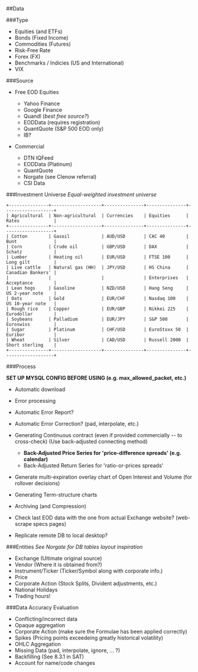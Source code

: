 ##Data

###Type

* Equities (and ETFs)
* Bonds (Fixed Income)
* Commodities (Futures)
* Risk-Free Rate
* Forex (FX)
* Benchmarks / Indicies (US and International)
* VIX

###Source

* Free EOD Equities
    * Yahoo Finance
    * Google Finance
    * Quandl (*best free source?*)
    * EODData (requires registration)
    * QuantQuote (S&P 500 EOD only)
    * IB?

* Commercial
    * DTN IQFeed
    * EODData (Platinum)
    * QuantQuote
    * Norgate (see Clenow referral)
    * CSI Data

###Investment Universe
*Equal-weighted investment universe*
```
+---------------+-------------------+---------------+---------------+-------------------+
| Agricultural  | Non-agricultural  | Currencies    | Equities      | Rates             |
+---------------+-------------------+---------------+---------------+-------------------+
| Cotton        | Gasoil            | AUD/USD       | CAC 40        | Bunt              |
| Corn          | Crude oil         | GBP/USD       | DAX           | Schatz            |
| Lumber        | Heating oil       | EUR/USD       | FTSE 100      | Long gilt         |
| Live cattle   | Natural gas (HH)  | JPY/USD       | HS China      | Canadian Bankers' |
|               |                   |               | Enterprises   | Acceptance        |
| Lean hogs     | Gasoline          | NZD/USD       | Hang Seng     | US 2-year note    |
| Oats          | Gold              | EUR/CHF       | Nasdaq 100    | US 10-year note   |
| Rough rice    | Copper            | EUR/GBP       | Nikkei 225    | Eurodollar        |
| Soybeans      | Palladium         | EUR/JPY       | S&P 500       | Euroswiss         |
| Sugar         | Platinum          | CHF/USD       | EuroStoxx 50  | Euribor           |
| Wheat         | Silver            | CAD/USD       | Russell 2000  | Short sterling    |
+---------------+-------------------+---------------+---------------+-------------------+
```
###Process

**SET UP MYSQL CONFIG BEFORE USING (e.g. max_allowed_packet, etc.)**

* Automatic download
* Error processing
* Automatic Error Report?
* Automatic Error Correction? (pad, interpolate, etc.)
* Generating Continuous contract (even if provided commercially -- to cross-check)
  (Use back-adjusted connecting method)
    * **Back-Adjusted Price Series for 'price-difference spreads' (e.g. calendar)**
    * Back-Adjusted Return Series for 'ratio-or-prices spreads'
* Generate multi-expiration overlay chart of Open Interest and Volume (for rollover decisions)
* Generating Term-structure charts
* Archiving (and Compression)

* Check last EOD data with the one from actual Exchange website? (web-scrape specs pages)
* Replicate remote DB to local desktop?

###Entities
*See Norgate for DB tables layout inspiration*

* Exchange (Ultimate original source)
* Vendor (Where it is obtained from?)
* Instrument/Ticker (Ticker/Symbol along with corporate info.)
* Price
* Corporate Action (Stock Splits, Divident adjustments, etc.)
* National Holidays
* Trading hours!

###Data Accuracy Evaluation

* Conflicting/incorrect data
* Opaque aggregation
* Corporate Action (make sure the Formulae has been applied correctly)
* Spikes (Pricing points exceedeing greatly historical volatility)
* OHLC Aggregation
* Missing Data (pad, interpolate, ignore, ... ?)
* Backfilling (See 8.3.1 in SAT)
* Account for name/code changes
